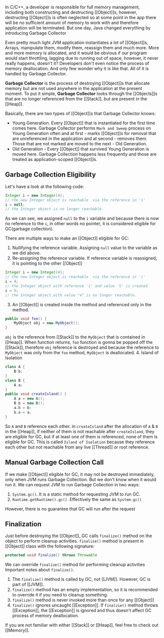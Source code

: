 In C/C++, a developer is responsible for full memory management, including both constructing and destructing [[Object]]s, however, destructing [[Object]]s is often neglected so at some point in the app there will be no sufficient amount of memory to work with and therefore application will be terminated. But one day, Java changed everything by introducing Garbage Collector

Even pretty much light JVM application instantiates a lot of [[Object]]s, Arrays, manipulate them, modify them, reassign them and much more. More and more memory is allocated, and it would be obvious if our program would start throttling, lagging due to running out of space, however, it never really happens, doesn't it? Developers don't even notice the process of memory deallocation. And only few wonder why it is like that. All of it is handled by Garbage Collector. 

**Garbage Collector** is the process of destroying [[Object]]s that allocate memory but are not used anywhere in the application at the present moment. To put it simple, **Garbage Collector** looks through the [[Objects]]s that are no longer referenced from the [[Stack]], but are present in the [[Heap]].

Basically, there are two types of [[Object]]s that Garbage Collector knows:

- Young Generation. Every [[Object]] that is instantiated for the first time comes here. Garbage Collector performs `Mark and Sweep` process on Young Generation often and at first - marks [[Object]]s for removal that are unreferenced in the application and at second - removes them. Those that are not marked are moved to the next - Old Generation.
- Old Generation - Every [[Object]] that survived Young Generation is moved here. Garbage Collection happens less frequently and those are treated as application-scoped [[Object]]s.

## Garbage Collection Eligibility
Let's have a look at the following code:

```java
Integer i = new Integer(4);
// the new Integer object is reachable  via the reference in 'i' 
i = null;
// the Integer object is no longer reachable.
```
As we can see, we assigned `null` to the `i` variable and because there is now no reference to the `i`, in other words no pointer, it is considered eligible for GC(garbage collection).

There are multiple ways to make an [[Object]] eligible for GC:
1. Nullifying the reference variable. Assigning  `null` value to the variable as we did above.
2. Re-assigning the reference variable. If reference variable is reassigned, it is pointing to the other [[Object]]
```java
Integer i = new Integer(4);
// the new Integer object is reachable  via the reference in 'i' 
i = 4;
// the Integer object with reference 'i' and value '5' is created
i = 5;
// the Integer object with value "4" is no longer reachable.
```
3. An [[Object]] is created inside the method and referenced only in the method.
```java
public void foo() {
	MyObject obj = new MyObject();
}
```
`obj` is the reference  from [[Stack]] to the `MyObject` that is contained in [[Heap]]. When function returns, `foo` function is gonna be popped off the [[Stack]], therefore `obj` reference is destroyed and because the reference to `MyObject` was only from the `foo` method, `MyObject` is deallocated.
4. Island of Isolation
```java
class A {
	B b; 
}
class B { 
	A a; 
}
public void createIsland() {
	A a = new A();
	B b = new B();
	a.b = b;
	b.a = a;
}
```

So `A` and `B` reference each other. in `createIsland` after the allocation of `A` & `B` in the [[Heap]], if neither of them is not reachable after `createIsland`, they are eligible for GC, but if at least one of them is referenced, none of them is eligible for GC. This is called `Island of Isolation` because they reference each other but not reachable from any live [[Thread]] or root reference.

## Manual Garbage Collection Call
If we make [[Object]] eligible for GC, it may not be destroyed immediately, only when JVM runs Garbage Collection. But we don't know when it would run it. 
We can request JVM to run Garbage Collection in two ways:
1. `System.gc()`. It is a static method for requesting JVM to run GC.
2. `Runtime.getRuntime().gc()`. Effectively the same as `System.gc()`

However, there is no guarantee that GC will run after the request


## Finalization
Just before destroying the [[Object]], GC calls `finalize()` method on the object to perform cleanup activities. `finalize()` method is present in [[Object]] class with the following signature:
```java
protected void finalize() throws Throwable
```
We can override `finalize()` method for performing cleanup activities
Important notes about `finalize()`.

1. The `finalize()` method is called by GC, not [[JVM]]. However, GC is part of [[JVM]].
2. `finalize()` method has an empty implementation, so it is recommended to override it if you need to cleanup something.
3. `finalize()` method is never invoked more than once for any [[Object]]
4. `finalize()` ignores uncaught [[Exception]]. If `finalzie()` method throws [[Exception]], the [[Exception]] is ignored and thus doesn't affect GC process of memory deallocation.

If you are not familiar with either [[Stack]] or [[Heap]],  feel free to check out [[Memory]].